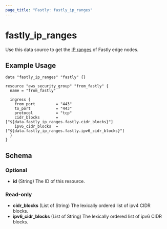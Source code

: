 ```yaml
---
page_title: "Fastly: fastly_ip_ranges"
---
```


# fastly_ip_ranges

Use this data source to get the [IP ranges][1] of Fastly edge nodes.

## Example Usage

```hcl
data "fastly_ip_ranges" "fastly" {}

resource "aws_security_group" "from_fastly" {
  name = "from_fastly"

  ingress {
    from_port         = "443"
    to_port           = "443"
    protocol          = "tcp"
    cidr_blocks       = ["${data.fastly_ip_ranges.fastly.cidr_blocks}"]
    ipv6_cidr_blocks  = ["${data.fastly_ip_ranges.fastly.ipv6_cidr_blocks}"]
  }
}
```

[1]: https://docs.fastly.com/guides/securing-communications/accessing-fastlys-ip-ranges
<!-- schema generated by tfplugindocs -->
## Schema

### Optional

- **id** (String) The ID of this resource.

### Read-only

- **cidr_blocks** (List of String) The lexically ordered list of ipv4 CIDR blocks.
- **ipv6_cidr_blocks** (List of String) The lexically ordered list of ipv6 CIDR blocks.
